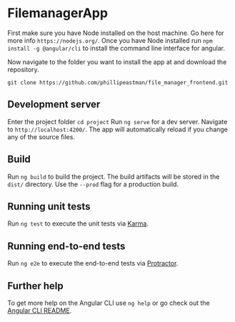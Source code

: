 # FilemanagerApp

First make sure you have Node installed on the host machine.  Go here for more info `https://nodejs.org/`.
Once you have Node installed run `npm install -g @angular/cli` to install the command line interface for angular.

Now navigate to the folder you want to install the app at and download the repository.

`git clone https://github.com/phillipeastman/file_manager_frontend.git`

## Development server

Enter the project folder `cd project`
Run `ng serve` for a dev server. Navigate to `http://localhost:4200/`. The app will automatically reload if you change any of the source files.

## Build

Run `ng build` to build the project. The build artifacts will be stored in the `dist/` directory. Use the `--prod` flag for a production build.

## Running unit tests

Run `ng test` to execute the unit tests via [Karma](https://karma-runner.github.io).

## Running end-to-end tests

Run `ng e2e` to execute the end-to-end tests via [Protractor](http://www.protractortest.org/).

## Further help

To get more help on the Angular CLI use `ng help` or go check out the [Angular CLI README](https://github.com/angular/angular-cli/blob/master/README.md).
